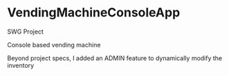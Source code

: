 # VendingMachineConsoleApp

SWG Project

Console based vending machine

Beyond project specs, I added an ADMIN feature to dynamically modify the inventory
